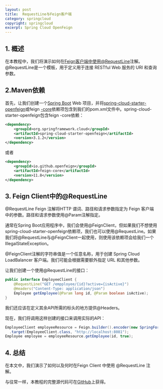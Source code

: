 ```yaml
---
layout: post
title:  RequestLine与Feign客户端
category: springcloud
copyright: springcloud
excerpt: Spring Cloud OpenFeign
---
```


## 1. 概述

在本教程中，我们将演示如何在[Feign客户端中使用](https://www.baeldung.com/spring-cloud-openfeign)[@RequestLine](https://github.com/OpenFeign/feign/blob/master/core/src/main/java/feign/RequestLine.java)注解。@RequestLine是一个模板，用于定义用于连接 RESTful Web 服务的 URI 和查询参数。

## 2.Maven依赖

首先，让我们创建一个[Spring Boot](https://www.baeldung.com/spring-boot) Web 项目，并将[spring-cloud-starter-openfeign](https://search.maven.org/search?q=a:spring-cloud-starter-openfeign)或feign [-core](https://search.maven.org/artifact/io.github.openfeign/feign-core)依赖项包含到我们的pom.xml文件中。spring-cloud-starter-openfeign包含feign -core依赖：

```xml
<dependency>
    <groupId>org.springframework.cloud</groupId>
    <artifactId>spring-cloud-starter-openfeign</artifactId>
    <version>3.1.2</version>
</dependency>
```

或者

```xml
<dependency>
    <groupId>io.github.openfeign</groupId>
    <artifactId>feign-core</artifactId>
    <version>11.8</version>
</dependency>
```

## 3. Feign Client中的@RequestLine

@RequestLine Feign 注解将HTTP 谓词、路径和请求参数指定为 Feign 客户端中的参数。路径和请求参数使用@Param注解指定。

通常在Spring Boot应用程序中，我们会使用@FeignClient，但如果我们不想使用spring-cloud-starter-openfeign依赖项，我们也可以使用@RequestLine。如果我们将@RequestLine与@FeignClient一起使用，则使用该依赖项会给我们一个IllegalStateException。

@FeignClient注解的字符串值是一个任意名称，用于创建 Spring Cloud LoadBalancer 客户端。我们可能会根据需要额外指定 URL 和其他参数。

让我们创建一个使用@RequestLine的接口：

```java
public interface EmployeeClient {
    @RequestLine("GET /empployee/{id}?active={isActive}")
    @Headers("Content-Type: application/json")
    Employee getEmployee(@Param long id, @Param boolean isActive);
}
```

我们还应该在定义其余API所需的标头的地方提供@Headers。

现在，我们将调用这样创建的接口来调用实际的API：

```java
EmployeeClient employeeResource = Feign.builder().encoder(new SpringFormEncoder())
  .target(EmployeeClient.class, "http://localhost:8081");
Employee employee = employeeResource.getEmployee(id, true);
```

## 4. 总结

在本文中，我们演示了如何以及何时在Feign Client 中使用 @RequestLine 注解。

与往常一样，本教程的完整源代码可在[GitHub](https://github.com/tuyucheng7/taketoday-tutorial4j/tree/master/spring-cloud-modules/spring-cloud-openfeign)上获得。